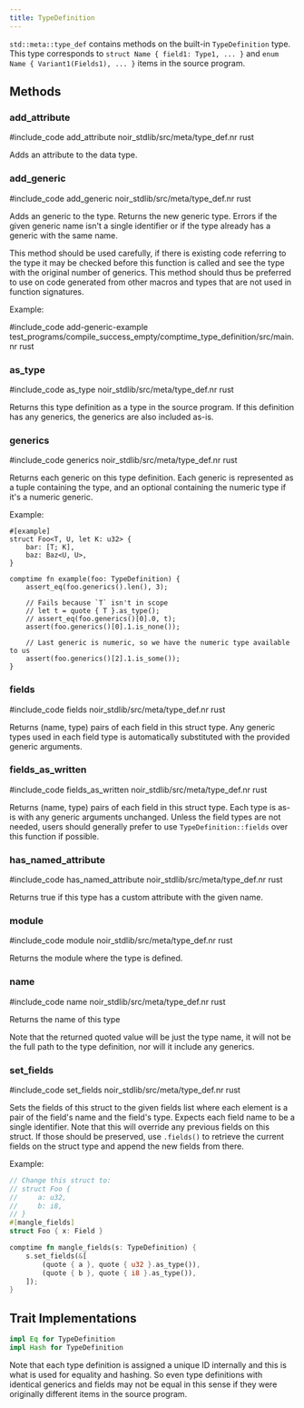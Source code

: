 ```yaml
---
title: TypeDefinition
---
```


`std::meta::type_def` contains methods on the built-in `TypeDefinition` type.
This type corresponds to `struct Name { field1: Type1, ... }` and `enum Name { Variant1(Fields1), ... }` items in the source program.

## Methods

### add_attribute

#include_code add_attribute noir_stdlib/src/meta/type_def.nr rust

Adds an attribute to the data type.

### add_generic

#include_code add_generic noir_stdlib/src/meta/type_def.nr rust

Adds an generic to the type. Returns the new generic type.
Errors if the given generic name isn't a single identifier or if
the type already has a generic with the same name.

This method should be used carefully, if there is existing code referring
to the type it may be checked before this function is called and
see the type with the original number of generics. This method should
thus be preferred to use on code generated from other macros and types
that are not used in function signatures.

Example:

#include_code add-generic-example test_programs/compile_success_empty/comptime_type_definition/src/main.nr rust

### as_type

#include_code as_type noir_stdlib/src/meta/type_def.nr rust

Returns this type definition as a type in the source program. If this definition has
any generics, the generics are also included as-is.

### generics

#include_code generics noir_stdlib/src/meta/type_def.nr rust

Returns each generic on this type definition. Each generic is represented as a tuple containing the type, 
and an optional containing the numeric type if it's a numeric generic.

Example:

```
#[example]
struct Foo<T, U, let K: u32> {
    bar: [T; K],
    baz: Baz<U, U>,
}

comptime fn example(foo: TypeDefinition) {
    assert_eq(foo.generics().len(), 3);

    // Fails because `T` isn't in scope
    // let t = quote { T }.as_type();
    // assert_eq(foo.generics()[0].0, t);
    assert(foo.generics()[0].1.is_none());

    // Last generic is numeric, so we have the numeric type available to us
    assert(foo.generics()[2].1.is_some());
}
```

### fields

#include_code fields noir_stdlib/src/meta/type_def.nr rust

Returns (name, type) pairs of each field in this struct type.
Any generic types used in each field type is automatically substituted with the
provided generic arguments.

### fields_as_written

#include_code fields_as_written noir_stdlib/src/meta/type_def.nr rust

Returns (name, type) pairs of each field in this struct type. Each type is as-is
with any generic arguments unchanged. Unless the field types are not needed,
users should generally prefer to use `TypeDefinition::fields` over this
function if possible.

### has_named_attribute

#include_code has_named_attribute noir_stdlib/src/meta/type_def.nr rust

Returns true if this type has a custom attribute with the given name.

### module

#include_code module noir_stdlib/src/meta/type_def.nr rust

Returns the module where the type is defined.

### name

#include_code name noir_stdlib/src/meta/type_def.nr rust

Returns the name of this type

Note that the returned quoted value will be just the type name, it will
not be the full path to the type definition, nor will it include any generics.

### set_fields

#include_code set_fields noir_stdlib/src/meta/type_def.nr rust

Sets the fields of this struct to the given fields list where each element
is a pair of the field's name and the field's type. Expects each field name
to be a single identifier. Note that this will override any previous fields
on this struct. If those should be preserved, use `.fields()` to retrieve the
current fields on the struct type and append the new fields from there.

Example:

```rust
// Change this struct to:
// struct Foo {
//     a: u32,
//     b: i8,
// }
#[mangle_fields]
struct Foo { x: Field }

comptime fn mangle_fields(s: TypeDefinition) {
    s.set_fields(&[
        (quote { a }, quote { u32 }.as_type()),
        (quote { b }, quote { i8 }.as_type()),
    ]);
}
```

## Trait Implementations

```rust
impl Eq for TypeDefinition
impl Hash for TypeDefinition
```

Note that each type definition is assigned a unique ID internally and this is what is used for
equality and hashing. So even type definitions with identical generics and fields may not
be equal in this sense if they were originally different items in the source program.

